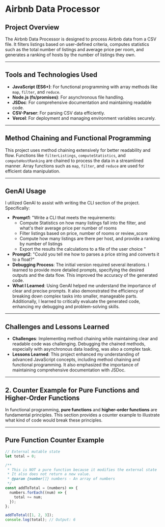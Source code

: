 # Airbnb Data Processor

## Project Overview

The Airbnb Data Processor is designed to process Airbnb data from a CSV file. It filters listings based on user-defined criteria, computes statistics such as the total number of listings and average price per room, and generates a ranking of hosts by the number of listings they own.

---

## Tools and Technologies Used

- **JavaScript (ES6+)**: For functional programming with array methods like `map`, `filter`, and `reduce`.
- **Node.js (fs/promises)**: For asynchronous file handling.
- **JSDoc**: For comprehensive documentation and maintaining readable code.
- **CSV-Parser**: For parsing CSV data efficiently.
- **Vercel**: For deployment and managing environment variables securely.

---

## Method Chaining and Functional Programming

This project uses method chaining extensively for better readability and flow. Functions like `filterListings`, `computeStatistics`, and `computeHostRanking` are chained to process the data in a streamlined manner. Array functions such as `map`, `filter`, and `reduce` are used for efficient data manipulation.

---

## GenAI Usage

I utilized GenAI to assist with writing the CLI section of the project. Specifically:

- **Prompt1**:
  "Write a CLI that meets the requirements:
  - Compute Statistics on how many listings fall into the filter, and what's their average price per number of rooms
  - Filter listings based on price, number of rooms or review_score
  - Compute how many listings are there per host, and provide a ranking by number of listings
  - Export the results the calculations to a file of the user choice "
- **Prompt2**:
  "Could you tell me how to parses a price string and converts it to a float?"
- **Debugging Process**: The initial version required several iterations. I learned to provide more detailed prompts, specifying the desired outputs and the data flow. This improved the accuracy of the generated code.
- **What I Learned**: Using GenAI helped me understand the importance of clear and precise prompts. It also demonstrated the efficiency of breaking down complex tasks into smaller, manageable parts. Additionally, I learned to critically evaluate the generated code, enhancing my debugging and problem-solving skills.

---

## Challenges and Lessons Learned

- **Challenges**: Implementing method chaining while maintaining clear and readable code was challenging. Debugging the chained methods, especially with asynchronous data loading, was also a complex task.
- **Lessons Learned**: This project enhanced my understanding of advanced JavaScript concepts, including method chaining and functional programming. It also emphasized the importance of maintaining comprehensive documentation with JSDoc.

---

## 2. Counter Example for Pure Functions and Higher-Order Functions

In functional programming, **pure functions** and **higher-order functions** are fundamental principles. This section provides a counter example to illustrate what kind of code would break these principles.

---

## Pure Function Counter Example

```js
// External mutable state
let total = 0;

/**
 * This is NOT a pure function because it modifies the external state `total`.
 * It also does not return a new value.
 * @param {number[]} numbers - An array of numbers
 */
const addToTotal = (numbers) => {
  numbers.forEach((num) => {
    total += num;
  });
};

addToTotal([1, 2, 3]);
console.log(total); // Output: 6
```
